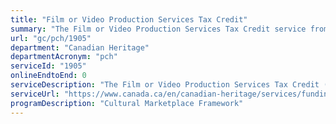 ```yaml
---
title: "Film or Video Production Services Tax Credit"
summary: "The Film or Video Production Services Tax Credit service from Canadian Heritage is not available end-to-end online, according to the GC Service Inventory."
url: "gc/pch/1905"
department: "Canadian Heritage"
departmentAcronym: "pch"
serviceId: "1905"
onlineEndtoEnd: 0
serviceDescription: "The Film or Video Production Services Tax Credit (PSTC)  is designed to enhance Canada as a location of choice for film and video productions employing Canadians, as well as to strengthen the industry and secure investment."
serviceUrl: "https://www.canada.ca/en/canadian-heritage/services/funding/cavco-tax-credits/film-video-production-services.html"
programDescription: "Cultural Marketplace Framework"
---
```


